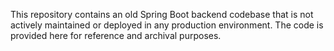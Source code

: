 This repository contains an old Spring Boot backend codebase that is not actively maintained or deployed in any production environment. The code is provided here for reference and archival purposes.
